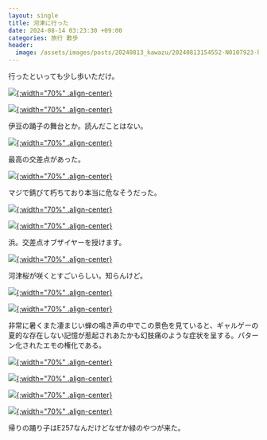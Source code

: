 ```yaml
---
layout: single
title: 河津に行った
date: 2024-08-14 03:23:30 +09:00
categories: 旅行 散歩
header:
  image: /assets/images/posts/20240813_kawazu/20240813154552-N0107923-header.webp
---
```


行ったといっても少し歩いただけ。

[![](/assets/images/posts/20240813_kawazu/20240813153451-N0107897.webp){:width="70%" .align-center}](/assets/images/posts/20240813_kawazu/20240813153451-N0107897.webp)

[![](/assets/images/posts/20240813_kawazu/20240813153635-N0107899.webp){:width="70%" .align-center}](/assets/images/posts/20240813_kawazu/20240813153635-N0107899.webp)

伊豆の踊子の舞台とか。読んだことはない。

[![](/assets/images/posts/20240813_kawazu/20240813154042-N0107901.webp){:width="70%" .align-center}](/assets/images/posts/20240813_kawazu/20240813154042-N0107901.webp)

最高の交差点があった。

[![](/assets/images/posts/20240813_kawazu/20240813154212-N0107905.webp){:width="70%" .align-center}](/assets/images/posts/20240813_kawazu/20240813154212-N0107905.webp)

マジで錆びて朽ちており本当に危なそうだった。

[![](/assets/images/posts/20240813_kawazu/20240813154256-N0107909.webp){:width="70%" .align-center}](/assets/images/posts/20240813_kawazu/20240813154256-N0107909.webp)

[![](/assets/images/posts/20240813_kawazu/20240813154541-N0107922.webp){:width="70%" .align-center}](/assets/images/posts/20240813_kawazu/20240813154541-N0107922.webp)

浜。交差点オブザイヤーを授けます。

[![](/assets/images/posts/20240813_kawazu/20240813155051-N0107933.webp){:width="70%" .align-center}](/assets/images/posts/20240813_kawazu/20240813155051-N0107933.webp)

河津桜が咲くとすごいらしい。知らんけど。

[![](/assets/images/posts/20240813_kawazu/20240813155123-N0107934.webp){:width="70%" .align-center}](/assets/images/posts/20240813_kawazu/20240813155123-N0107934.webp)

[![](/assets/images/posts/20240813_kawazu/20240813155245-N0107935.webp){:width="70%" .align-center}](/assets/images/posts/20240813_kawazu/20240813155245-N0107935.webp)

非常に暑くまた凄まじい蝉の鳴き声の中でこの景色を見ていると、ギャルゲーの夏的な存在しない記憶が惹起されあたかも幻肢痛のような症状を呈する。パターン化されたエモの権化である。

[![](/assets/images/posts/20240813_kawazu/20240813155359-N0107943.webp){:width="70%" .align-center}](/assets/images/posts/20240813_kawazu/20240813155359-N0107943.webp)

[![](/assets/images/posts/20240813_kawazu/20240813160800-N0107954.webp){:width="70%" .align-center}](/assets/images/posts/20240813_kawazu/20240813160800-N0107954.webp)

[![](/assets/images/posts/20240813_kawazu/20240813160922-N0107956.webp){:width="70%" .align-center}](/assets/images/posts/20240813_kawazu/20240813160922-N0107956.webp)

[![](/assets/images/posts/20240813_kawazu/20240813161640-N0107966.webp){:width="70%" .align-center}](/assets/images/posts/20240813_kawazu/20240813161640-N0107966.webp)

帰りの踊り子はE257なんだけどなぜか緑のやつが来た。

